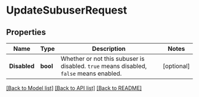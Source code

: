# UpdateSubuserRequest

## Properties

Name | Type | Description | Notes
------------ | ------------- | ------------- | -------------
**Disabled** | **bool** | Whether or not this subuser is disabled. `true` means disabled, `false` means enabled. |[optional] 

[[Back to Model list]](../README.md#documentation-for-models) [[Back to API list]](../README.md#documentation-for-api-endpoints) [[Back to README]](../README.md)


